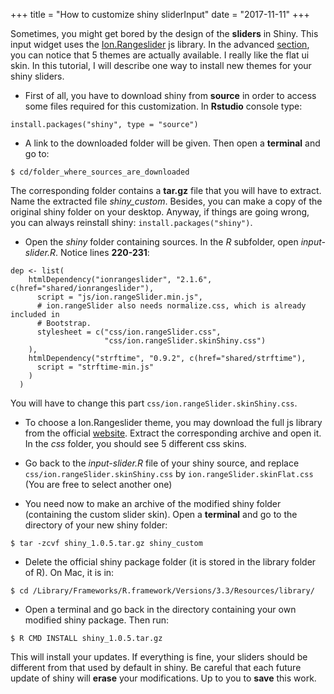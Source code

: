 +++
  title = "How to customize shiny sliderInput"
  date = "2017-11-11"
+++
    
Sometimes, you might get bored by the design of the **sliders** in Shiny. This input widget
uses the [Ion.Rangeslider](http://ionden.com/a/plugins/ion.rangeSlider/en.html) js library.
In the advanced [section](http://ionden.com/a/plugins/ion.rangeSlider/demo_advanced.html),
you can notice that 5 themes are actually available. I really like the flat ui skin.
In this tutorial, I will describe one way to install new themes for your shiny
sliders. 

* First of all, you have to download shiny from **source** in order to access some
files required for this customization. In **Rstudio** console type:

```
install.packages("shiny", type = "source")
```

* A link to the downloaded folder will be given. Then open a **terminal** and go to:
```
$ cd/folder_where_sources_are_downloaded
```
The corresponding folder contains a **tar.gz** file that you will have to extract.
Name the extracted file *shiny_custom*.
Besides, you can make a copy of the original shiny folder on your desktop. 
Anyway, if things are going wrong, you can always reinstall shiny: `install.packages("shiny")`.

* Open the *shiny* folder containing sources. In the *R* subfolder, open *input-slider.R*.
Notice lines **220-231**:

```
dep <- list(
    htmlDependency("ionrangeslider", "2.1.6", c(href="shared/ionrangeslider"),
      script = "js/ion.rangeSlider.min.js",
      # ion.rangeSlider also needs normalize.css, which is already included in
      # Bootstrap.
      stylesheet = c("css/ion.rangeSlider.css",
                     "css/ion.rangeSlider.skinShiny.css")
    ),
    htmlDependency("strftime", "0.9.2", c(href="shared/strftime"),
      script = "strftime-min.js"
    )
  )
```
You will have to change this part `css/ion.rangeSlider.skinShiny.css`.

* To choose a Ion.Rangeslider theme, you may download the full js library from the
official [website](http://ionden.com/a/plugins/ion.rangeSlider/en.html). 
Extract the corresponding archive and open it. In the *css* folder, you should see 5 different css
skins.

* Go back to the *input-slider.R* file of your shiny source, and replace `css/ion.rangeSlider.skinShiny.css`
by `ion.rangeSlider.skinFlat.css` (You are free to select another one)

* You need now to make an archive of the modified shiny folder (containing the custom
slider skin). Open a **terminal** and go to the directory of your new shiny folder:
```
$ tar -zcvf shiny_1.0.5.tar.gz shiny_custom
```

* Delete the official shiny package folder (it is stored in the library folder of R). 
On Mac, it is in:

```
$ cd /Library/Frameworks/R.framework/Versions/3.3/Resources/library/
```

* Open a terminal and go back in the directory containing your own modified shiny package. Then run:

```
$ R CMD INSTALL shiny_1.0.5.tar.gz
```

This will install your updates. If everything is fine, your sliders should
be different from that used by default in shiny. Be careful that each future update of shiny
will **erase** your modifications. Up to you to **save** this work.